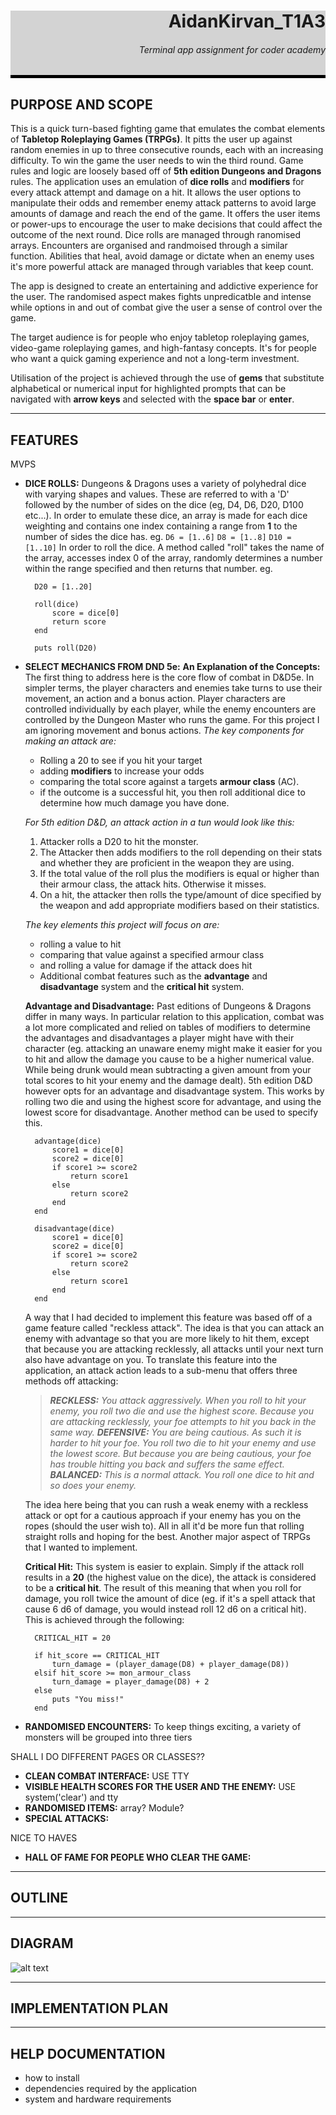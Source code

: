 <style>
    .heading {
        background-color: lightgray;
        border-bottom: 5px solid black;
    }
</style>

<div class="heading" align="right">
<h1>AidanKirvan_T1A3</h1>
<h6>Terminal app assignment for coder academy</h6>
</div>


## PURPOSE AND SCOPE

This is a quick turn-based fighting game that emulates the combat elements of **Tabletop Roleplaying Games (TRPGs)**. It pitts the user up against random enemies in up to three consecutive rounds, each with an increasing difficulty. To win the game the user needs to win the third round. Game rules and logic are loosely based off of **5th edition Dungeons and Dragons** rules.
The application uses an emulation of **dice rolls** and **modifiers** for every attack attempt and damage on a hit. It allows the user options to manipulate their odds and remember enemy attack patterns to avoid large amounts of damage and reach the end of the game.
It offers the user items or power-ups to encourage the user to make decisions that could affect the outcome of the next round.
Dice rolls are managed through ranomised arrays. Encounters are organised and randmoised through a similar function.
Abilities that heal, avoid damage or dictate when an enemy uses it's more powerful attack are managed through variables that keep count.

The app is designed to create an entertaining and addictive experience for the user. The randomised aspect makes fights unpredicatble and intense while options in and out of combat give the user a sense of control over the game.

The target audience is for people who enjoy tabletop roleplaying games, video-game roleplaying games, and high-fantasy concepts. It's for people who want a quick gaming experience and not a long-term investment.

Utilisation of the project is achieved through the use of **gems** that substitute alphabetical or numerical input for highlighted prompts that can be navigated with **arrow keys** and selected with the **space bar** or **enter**.


<!--
- DESCRIBE at a high level what the application can do

- IDENTIFY the problem it will solve and explain why you are developing it

- IDENTIFY the target audience

- EXPLAIN how a member of the target audience will use it
-->

---

## FEATURES

MVPS
- **DICE ROLLS:** Dungeons & Dragons uses a variety of polyhedral dice with varying shapes and values. These are referred to with a 'D' followed by the number of sides on the dice (eg, D4, D6, D20, D100 etc...).
In order to emulate these dice, an array is made for each dice weighting and contains one index containing a range from **1** to the number of sides the dice has.
eg.
`D6 = [1..6]`
`D8 = [1..8]`
`D10 = [1..10]`
In order to roll the dice. A method called "roll" takes the name of the array, accesses index 0 of the array, randomly determines a number within the range specified and then returns that number.
eg.

        D20 = [1..20]

        roll(dice)
            score = dice[0]
            return score
        end

        puts roll(D20)


- **SELECT MECHANICS FROM DND 5e:**
**An Explanation of the Concepts:**
The first thing to address here is the core flow of combat in D&D5e. In simpler terms, the player characters and enemies take turns to use their movement, an action and a bonus action. Player characters are controlled individually by each player, while the enemy encounters are controlled by the Dungeon Master who runs the game. For this project I am ignoring movement and bonus actions.
*The key components for making an attack are:*
    - Rolling a 20 to see if you hit your target
    - adding **modifiers** to increase your odds
    - comparing the total score against a targets **armour class** (AC).
    - if the outcome is a successful hit, you then roll additional dice to determine how much damage you have done.

    *For 5th edition D&D, an attack action in a tun would look like this:*
    1) Attacker rolls a D20 to hit the monster.
    1) The Attacker then adds modifiers to the roll depending on their stats and whether they are proficient in the weapon they are using.
    1) If the total value of the roll plus the modifiers is equal or higher than their armour class, the attack hits. Otherwise it misses.
    1) On a hit, the attacker then rolls the type/amount of dice specified by the weapon and add appropriate modifiers based on their statistics.

    *The key elements this project will focus on are:*
    - rolling a value to hit
    - comparing that value against a specified armour class
    - and rolling a value for damage if the attack does hit
    - Additional combat features such as the **advantage** and **disadvantage** system and the **critical hit** system.

    **Advantage and Disadvantage:**
    Past editions of Dungeons & Dragons differ in many ways. In particular relation to this application, combat was a lot more complicated and relied on tables of modifiers to determine the advantages and disadvantages a player might have with their character (eg. attacking an unaware enemy might make it easier for you to hit and allow the damage you cause to be a higher numerical value. While being drunk would mean subtracting a given amount from your total scores to hit your enemy and the damage dealt). 5th edition D&D however opts for an advantage and disadvantage system.
    This works by rolling two die and using the highest score for advantage, and using the lowest score for disadvantage. Another method can be used to specify this.

        advantage(dice)
            score1 = dice[0]
            score2 = dice[0]
            if score1 >= score2
                return score1
            else
                return score2
            end
        end

        disadvantage(dice)
            score1 = dice[0]
            score2 = dice[0]
            if score1 >= score2
                return score2
            else
                return score1
            end
        end
    A way that I had decided to implement this feature was based off of a game feature called "reckless attack". The idea is that you can attack an enemy with advantage so that you are more likely to hit them, except that because you are attacking recklessly, all attacks until your next turn also have advantage on you.
    To translate this feature into the application, an attack action leads to a sub-menu that offers three methods off attacking:
    >***RECKLESS:*** *You attack aggressively. When you roll to hit your enemy, you roll two die and use the highest score. Because you are attacking recklessly, your foe attempts to hit you back in the same way.*
    >***DEFENSIVE:*** *You are being cautious. As such it is harder to hit your foe. You roll two die to hit your enemy and use the lowest score. But because you are being cautious, your foe has trouble hitting you back and suffers the same effect.*
    >***BALANCED:*** *This is a normal attack. You roll one dice to hit and so does your enemy.*
    
    The idea here being that you can rush a weak enemy with a reckless attack or opt for a cautious approach if your enemy has you on the ropes (should the user wish to). All in all it'd be more fun that rolling straight rolls and hoping for the best.
    Another major aspect of TRPGs that I wanted to implement.

    **Critical Hit:**
    This system is easier to explain. Simply if the attack roll results in a **20** (the highest value on the dice), the attack is considered to be a **critical hit**. The result of this meaning that when you roll for damage, you roll twice the amount of dice (eg. if it's a spell attack that cause 6 d6 of damage, you would instead roll 12 d6 on a critical hit).
    This is achieved through the following:

        CRITICAL_HIT = 20

        if hit_score == CRITICAL_HIT
            turn_damage = (player_damage(D8) + player_damage(D8))
        elsif hit_score >= mon_armour_class
            turn_damage = player_damage(D8) + 2
        else
            puts "You miss!"
        end

- **RANDOMISED ENCOUNTERS:** To keep things exciting, a variety of monsters will be grouped into three tiers

SHALL I DO DIFFERENT PAGES OR CLASSES??

- **CLEAN COMBAT INTERFACE:**
USE TTY
- **VISIBLE HEALTH SCORES FOR THE USER AND THE ENEMY:**
USE system('clear') and tty
- **RANDOMISED ITEMS:**
array? Module?
- **SPECIAL ATTACKS:**
<!--
Must list and describe at least THREE features

Show an understanding of
- variables and the use of variable scope
- loops and conditional control structures
- error handling
-->
NICE TO HAVES
- **HALL OF FAME FOR PEOPLE WHO CLEAR THE GAME:**

---

## OUTLINE

<!--
Outline of user interaction and experience.
Musing include:
- how the user will find out how to interact with and use each feature
- how the user will interact with each feature
- how errors will be handled by application and displayed to the user
-->

---

## DIAGRAM

![alt text](./docs/monster_brawl_diag.png "flow chart for monster brawl")
<!-- Flow control diagram
- must show logic/workflow and/or the integration of the features in your application for each feature
- utilise a recognised format or set of conventions for a control flow diagram such as UML -->

---

## IMPLEMENTATION PLAN

<!-- 
USE TRELLO
- how each feature will be implemented and a checklist of tasks for each feature
- prioritise the implementation of different features or checklist items within a feature
- provide a deadline, duration or other time indicator for each feature or checklist/checklist item

Utilise a suitable project management platform to track this implementation plan

your checklists should have at least 5 items for each feature -->

---

## HELP DOCUMENTATION

- how to install
- dependencies required by the application
- system and hardware requirements